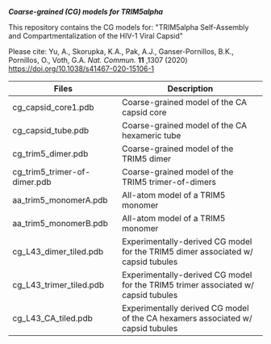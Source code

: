 
***Coarse-grained (CG) models for TRIM5alpha***

This repository contains the CG models for: "TRIM5alpha Self-Assembly and Compartmentalization of the HIV-1 Viral Capsid"

Please cite: Yu, A., Skorupka, K.A., Pak, A.J., Ganser-Pornillos, B.K., Pornillos, O., Voth, G.A. *Nat. Commun.* **11** ,1307 (2020)
https://doi.org/10.1038/s41467-020-15106-1

|            Files             |                   Description                 |
|------------------------------|-----------------------------------------------|
| cg_capsid_core1.pdb          | Coarse-grained model of the CA capsid core    |
| cg_capsid_tube.pdb           | Coarse-grained model of the CA hexameric tube |
| cg_trim5_dimer.pdb           | Coarse-grained model of the TRIM5 dimer       |
| cg_trim5_trimer-of-dimer.pdb | Coarse-grained model of the TRIM5 trimer-of-dimers |
| aa_trim5_monomerA.pdb        | All-atom model of a TRIM5 monomer             |
| aa_trim5_monomerB.pdb        | All-atom model of a TRIM5 monomer             |
| cg_L43_dimer_tiled.pdb       | Experimentally-derived CG model for the TRIM5 dimer associated w/ capsid tubules |
| cg_L43_trimer_tiled.pdb      | Experimentally-derived CG model for the TRIM5 trimer associated w/ capsid tubules |
| cg_L43_CA_tiled.pdb          | Experimentally derived CG model of the CA hexamers associated w/ capsid tubules |
